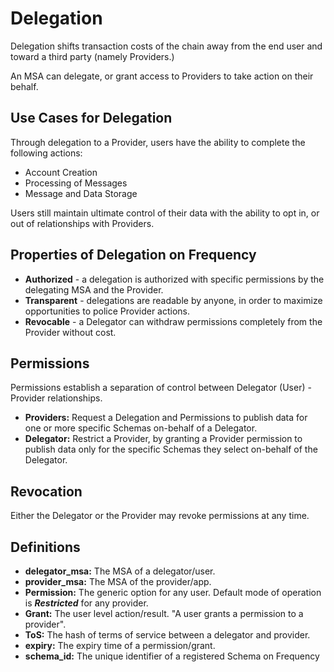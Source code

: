 # Delegation

Delegation shifts transaction costs of the chain away from the end user and toward a third party (namely Providers.)

An MSA can delegate, or grant access to Providers to take action on their behalf.

## Use Cases for Delegation
Through delegation to a Provider, users have the ability to complete the following actions:

* Account Creation
* Processing of Messages
* Message and Data Storage

Users still maintain ultimate control of their data with the ability to opt in, or out of relationships with Providers.

## Properties of Delegation on Frequency

* **Authorized** - a delegation is authorized with specific permissions by the delegating MSA and the Provider.
* **Transparent** - delegations are readable by anyone, in order to maximize opportunities to police Provider actions.
* **Revocable** - a Delegator can withdraw permissions completely from the Provider without cost.

## Permissions
Permissions establish a separation of control between Delegator (User) - Provider relationships.

* **Providers:** Request a Delegation and Permissions to publish data for one or more specific Schemas on-behalf of a Delegator.
* **Delegator:** Restrict a Provider, by granting a Provider permission to publish data only for the specific Schemas they select on-behalf of the Delegator.

## Revocation

Either the Delegator or the Provider may revoke permissions at any time.

## Definitions

* **delegator_msa:** The MSA of a delegator/user.
* **provider_msa:** The MSA of the provider/app.
* **Permission:** The generic option for any user.
Default mode of operation is ***Restricted*** for any provider.
* **Grant:** The user level action/result.
"A user grants a permission to a provider".
* **ToS:** The hash of terms of service between a delegator and provider.
* **expiry:** The expiry time of a permission/grant.
* **schema_id:** The unique identifier of a registered Schema on Frequency


